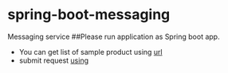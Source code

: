# spring-boot-messaging
Messaging service
##Please run application as Spring boot app.
* You can get list of sample product using [url](http://localhost:8080)
* submit request [using](http://localhost:8080/swagger-ui.html)